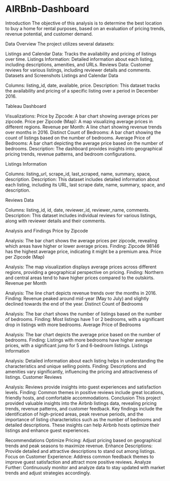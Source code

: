 # AIRBnb-Dashboard

Introduction
The objective of this analysis is to determine the best location to buy a home for rental purposes, based on an evaluation of pricing trends, revenue potential, and customer demand.

Data Overview
The project utilizes several datasets:

Listings and Calendar Data: Tracks the availability and pricing of listings over time.
Listings Information: Detailed information about each listing, including descriptions, amenities, and URLs.
Reviews Data: Customer reviews for various listings, including reviewer details and comments.
Datasets and Screenshots
Listings and Calendar Data

Columns: listing_id, date, available, price.
Description: This dataset tracks the availability and pricing of a specific listing over a period in December 2016.

Tableau Dashboard

Visualizations:
Price by Zipcode: A bar chart showing average prices per zipcode.
Price per Zipcode (Map): A map visualizing average prices in different regions.
Revenue per Month: A line chart showing revenue trends over months in 2016.
Distinct Count of Bedrooms: A bar chart showing the count of listings based on the number of bedrooms.
Average Price of Bedrooms: A bar chart depicting the average price based on the number of bedrooms.
Description: The dashboard provides insights into geographical pricing trends, revenue patterns, and bedroom configurations.

Listings Information

Columns: listing_url, scrape_id, last_scraped, name, summary, space, description.
Description: This dataset includes detailed information about each listing, including its URL, last scrape date, name, summary, space, and description.

Reviews Data

Columns: listing_id, id, date, reviewer_id, reviewer_name, comments.
Description: This dataset includes individual reviews for various listings, along with reviewer details and their comments.

Analysis and Findings
Price by Zipcode

Analysis: The bar chart shows the average prices per zipcode, revealing which areas have higher or lower average prices.
Finding: Zipcode 98146 has the highest average price, indicating it might be a premium area.
Price per Zipcode (Map)

Analysis: The map visualization displays average prices across different regions, providing a geographical perspective on pricing.
Finding: Northern and central areas tend to have higher prices compared to the outskirts.
Revenue per Month

Analysis: The line chart depicts revenue trends over the months in 2016.
Finding: Revenue peaked around mid-year (May to July) and slightly declined towards the end of the year.
Distinct Count of Bedrooms

Analysis: The bar chart shows the number of listings based on the number of bedrooms.
Finding: Most listings have 1 or 2 bedrooms, with a significant drop in listings with more bedrooms.
Average Price of Bedrooms

Analysis: The bar chart depicts the average price based on the number of bedrooms.
Finding: Listings with more bedrooms have higher average prices, with a significant jump for 5 and 6-bedroom listings.
Listings Information

Analysis: Detailed information about each listing helps in understanding the characteristics and unique selling points.
Finding: Descriptions and amenities vary significantly, influencing the pricing and attractiveness of listings.
Customer Reviews

Analysis: Reviews provide insights into guest experiences and satisfaction levels.
Finding: Common themes in positive reviews include great locations, friendly hosts, and comfortable accommodations.
Conclusion
This project provided valuable insights into the Airbnb listings data, revealing pricing trends, revenue patterns, and customer feedback. Key findings include the identification of high-priced areas, peak revenue periods, and the importance of listing characteristics such as the number of bedrooms and detailed descriptions. These insights can help Airbnb hosts optimize their listings and enhance guest experiences.

Recommendations
Optimize Pricing: Adjust pricing based on geographical trends and peak seasons to maximize revenue.
Enhance Descriptions: Provide detailed and attractive descriptions to stand out among listings.
Focus on Customer Experience: Address common feedback themes to improve guest satisfaction and attract more positive reviews.
Analyze Further: Continuously monitor and analyze data to stay updated with market trends and adjust strategies accordingly.
